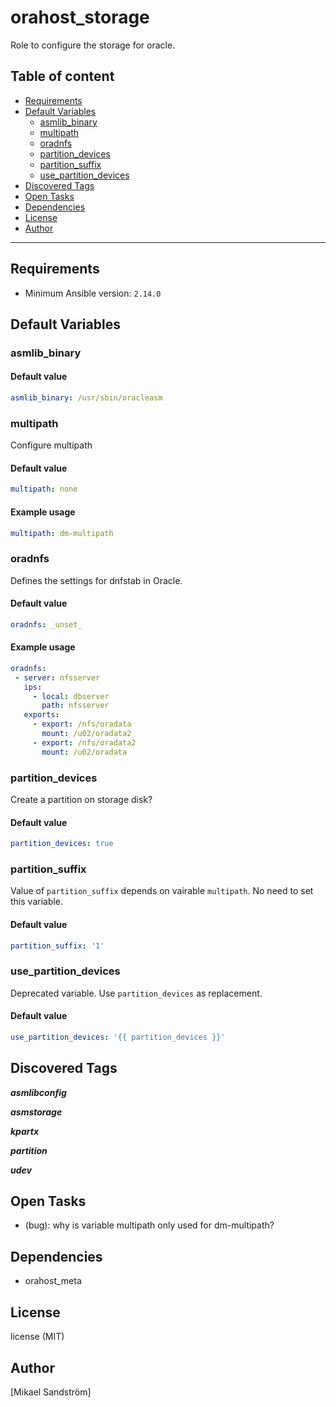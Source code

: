 # orahost_storage

Role to configure the storage for oracle.

## Table of content

- [Requirements](#requirements)
- [Default Variables](#default-variables)
  - [asmlib_binary](#asmlib_binary)
  - [multipath](#multipath)
  - [oradnfs](#oradnfs)
  - [partition_devices](#partition_devices)
  - [partition_suffix](#partition_suffix)
  - [use_partition_devices](#use_partition_devices)
- [Discovered Tags](#discovered-tags)
- [Open Tasks](#open-tasks)
- [Dependencies](#dependencies)
- [License](#license)
- [Author](#author)

---

## Requirements

- Minimum Ansible version: `2.14.0`

## Default Variables

### asmlib_binary

#### Default value

```YAML
asmlib_binary: /usr/sbin/oracleasm
```

### multipath

Configure multipath

#### Default value

```YAML
multipath: none
```

#### Example usage

```YAML
multipath: dm-multipath
```

### oradnfs

Defines the settings for dnfstab in Oracle.

#### Default value

```YAML
oradnfs: _unset_
```

#### Example usage

```YAML
oradnfs:
 - server: nfsserver
   ips:
     - local: dbserver
       path: nfsserver
   exports:
     - export: /nfs/oradata
       mount: /u02/oradata2
     - export: /nfs/oradata2
       mount: /u02/oradata
```

### partition_devices

Create a partition on storage disk?

#### Default value

```YAML
partition_devices: true
```

### partition_suffix

Value of `partition_suffix` depends on vairable `multipath`.
No need to set this variable.

#### Default value

```YAML
partition_suffix: '1'
```

### use_partition_devices

Deprecated variable. Use `partition_devices` as replacement.

#### Default value

```YAML
use_partition_devices: '{{ partition_devices }}'
```

## Discovered Tags

**_asmlibconfig_**

**_asmstorage_**

**_kpartx_**

**_partition_**

**_udev_**

## Open Tasks

- (bug): why is variable multipath only used for dm-multipath?

## Dependencies

- orahost_meta

## License

license (MIT)

## Author

[Mikael Sandström]

